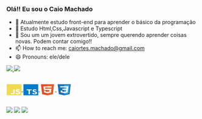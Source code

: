 ### Olá!! Eu sou o Caio Machado

- 🔭 Atualmente estudo front-end para aprender o básico da programação  
- 🌱 Estudo Html,Css,Javascript e Typescript
- 💬 Sou um um jovem extrovertido, sempre querendo aprender coisas novas. Podem contar comigo!!                                      
- 📫 How to reach me: caiortes.machado@gmail.com
- 😄 Pronouns: ele/dele
<p>
  <a href="https://github.com/caiortes">
  <img height="180em" position="right" src="https://github-readme-stats.vercel.app/api?username=caiortes&show_icons=true&theme=dark&include_all_commits=true&count_private=true"/>
  <img height="180em" src="https://github-readme-stats.vercel.app/api/top-langs/?username=caiortes&layout=compact&langs_count=7&theme=dark"/>
</div>
  <p>
  <div style="display: inline_block"><br>
  <img align="center" alt="Rafa-Js" height="30" width="40" src="https://raw.githubusercontent.com/devicons/devicon/master/icons/javascript/javascript-plain.svg">
  <img align="center" alt="Rafa-Ts" height="30" width="40" src="https://raw.githubusercontent.com/devicons/devicon/master/icons/typescript/typescript-plain.svg">
  <img align="center" alt="Rafa-HTML" height="30" width="40" src="https://raw.githubusercontent.com/devicons/devicon/master/icons/html5/html5-original.svg">
  <img align="center" alt="Rafa-CSS" height="30" width="40" src="https://raw.githubusercontent.com/devicons/devicon/master/icons/css3/css3-original.svg">
<div>
  
  ##
  
 <div> 
  <a href="https://www.instagram.com/caio.terto/" target="_blank"><img src="https://img.shields.io/badge/-Instagram-%23E4405F?style=for-the-badge&logo=instagram&logoColor=white" target="_blank"></a>
  <a href = "mailto:caiortes.machado@gmail.com"><img src="https://img.shields.io/badge/-Gmail-%23333?style=for-the-badge&logo=gmail&logoColor=white" target="_blank"></a>
  <a href="https://www.linkedin.com/in/caio-machado-2021/" target="_blank"><img src="https://img.shields.io/badge/-LinkedIn-%230077B5?style=for-the-badge&logo=linkedin&logoColor=white" target="_blank"></a>
</div>

